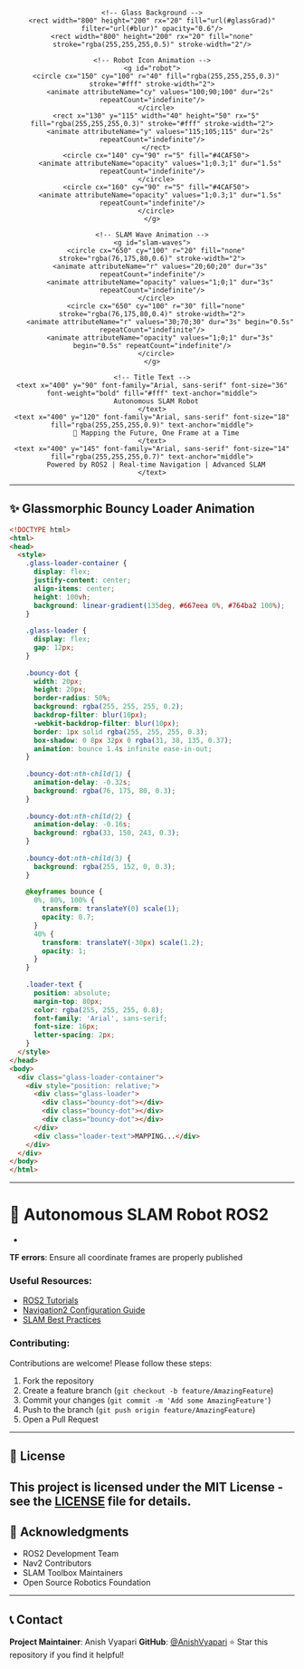 <!-- Glassmorphism Banner with Animated SVG -->
<div align="center">
  <svg width="800" height="200" xmlns="http://www.w3.org/2000/svg">
    <defs>
      <linearGradient id="glassGrad" x1="0%" y1="0%" x2="100%" y2="100%">
        <stop offset="0%" style="stop-color:rgba(100,200,255,0.4);stop-opacity:1" />
        <stop offset="100%" style="stop-color:rgba(150,100,255,0.4);stop-opacity:1" />
      </linearGradient>
      <filter id="blur">
        <feGaussianBlur in="SourceGraphic" stdDeviation="2" />
      </filter>
    </defs>
    
    <!-- Glass Background -->
    <rect width="800" height="200" rx="20" fill="url(#glassGrad)" filter="url(#blur)" opacity="0.6"/>
    <rect width="800" height="200" rx="20" fill="none" stroke="rgba(255,255,255,0.5)" stroke-width="2"/>
    
    <!-- Robot Icon Animation -->
    <g id="robot">
      <circle cx="150" cy="100" r="40" fill="rgba(255,255,255,0.3)" stroke="#fff" stroke-width="2">
        <animate attributeName="cy" values="100;90;100" dur="2s" repeatCount="indefinite"/>
      </circle>
      <rect x="130" y="115" width="40" height="50" rx="5" fill="rgba(255,255,255,0.3)" stroke="#fff" stroke-width="2">
        <animate attributeName="y" values="115;105;115" dur="2s" repeatCount="indefinite"/>
      </rect>
      <circle cx="140" cy="90" r="5" fill="#4CAF50">
        <animate attributeName="opacity" values="1;0.3;1" dur="1.5s" repeatCount="indefinite"/>
      </circle>
      <circle cx="160" cy="90" r="5" fill="#4CAF50">
        <animate attributeName="opacity" values="1;0.3;1" dur="1.5s" repeatCount="indefinite"/>
      </circle>
    </g>
    
    <!-- SLAM Wave Animation -->
    <g id="slam-waves">
      <circle cx="650" cy="100" r="20" fill="none" stroke="rgba(76,175,80,0.6)" stroke-width="2">
        <animate attributeName="r" values="20;60;20" dur="3s" repeatCount="indefinite"/>
        <animate attributeName="opacity" values="1;0;1" dur="3s" repeatCount="indefinite"/>
      </circle>
      <circle cx="650" cy="100" r="30" fill="none" stroke="rgba(76,175,80,0.4)" stroke-width="2">
        <animate attributeName="r" values="30;70;30" dur="3s" begin="0.5s" repeatCount="indefinite"/>
        <animate attributeName="opacity" values="1;0;1" dur="3s" begin="0.5s" repeatCount="indefinite"/>
      </circle>
    </g>
    
    <!-- Title Text -->
    <text x="400" y="90" font-family="Arial, sans-serif" font-size="36" font-weight="bold" fill="#fff" text-anchor="middle">
      Autonomous SLAM Robot
    </text>
    <text x="400" y="120" font-family="Arial, sans-serif" font-size="18" fill="rgba(255,255,255,0.9)" text-anchor="middle">
      🤖 Mapping the Future, One Frame at a Time
    </text>
    <text x="400" y="145" font-family="Arial, sans-serif" font-size="14" fill="rgba(255,255,255,0.7)" text-anchor="middle">
      Powered by ROS2 | Real-time Navigation | Advanced SLAM
    </text>
  </svg>
</div>

---

## ✨ Glassmorphic Bouncy Loader Animation

```html
<!DOCTYPE html>
<html>
<head>
  <style>
    .glass-loader-container {
      display: flex;
      justify-content: center;
      align-items: center;
      height: 100vh;
      background: linear-gradient(135deg, #667eea 0%, #764ba2 100%);
    }
    
    .glass-loader {
      display: flex;
      gap: 12px;
    }
    
    .bouncy-dot {
      width: 20px;
      height: 20px;
      border-radius: 50%;
      background: rgba(255, 255, 255, 0.2);
      backdrop-filter: blur(10px);
      -webkit-backdrop-filter: blur(10px);
      border: 1px solid rgba(255, 255, 255, 0.3);
      box-shadow: 0 8px 32px 0 rgba(31, 38, 135, 0.37);
      animation: bounce 1.4s infinite ease-in-out;
    }
    
    .bouncy-dot:nth-child(1) {
      animation-delay: -0.32s;
      background: rgba(76, 175, 80, 0.3);
    }
    
    .bouncy-dot:nth-child(2) {
      animation-delay: -0.16s;
      background: rgba(33, 150, 243, 0.3);
    }
    
    .bouncy-dot:nth-child(3) {
      background: rgba(255, 152, 0, 0.3);
    }
    
    @keyframes bounce {
      0%, 80%, 100% {
        transform: translateY(0) scale(1);
        opacity: 0.7;
      }
      40% {
        transform: translateY(-30px) scale(1.2);
        opacity: 1;
      }
    }
    
    .loader-text {
      position: absolute;
      margin-top: 80px;
      color: rgba(255, 255, 255, 0.8);
      font-family: 'Arial', sans-serif;
      font-size: 16px;
      letter-spacing: 2px;
    }
  </style>
</head>
<body>
  <div class="glass-loader-container">
    <div style="position: relative;">
      <div class="glass-loader">
        <div class="bouncy-dot"></div>
        <div class="bouncy-dot"></div>
        <div class="bouncy-dot"></div>
      </div>
      <div class="loader-text">MAPPING...</div>
    </div>
  </div>
</body>
</html>
```

---

# 🤖 Autonomous SLAM Robot ROS2
- 
**TF errors**: Ensure all coordinate frames are properly published
### Useful Resources:
- [ROS2 Tutorials](https://docs.ros.org/en/humble/Tutorials.html)
- [Navigation2 Configuration Guide](https://navigation.ros.org/configuration/index.html)
- [SLAM Best Practices](https://github.com/SteveMacenski/slam_toolbox/blob/humble/README.md)
### Contributing:
Contributions are welcome! Please follow these steps:
1. Fork the repository
2. Create a feature branch (`git checkout -b feature/AmazingFeature`)
3. Commit your changes (`git commit -m 'Add some AmazingFeature'`)
4. Push to the branch (`git push origin feature/AmazingFeature`)
5. Open a Pull Request
---
## 📄 License
This project is licensed under the MIT License - see the [LICENSE](LICENSE) file for details.
---
## 🤝 Acknowledgments
- ROS2 Development Team
- Nav2 Contributors
- SLAM Toolbox Maintainers
- Open Source Robotics Foundation
---
## 📞 Contact
**Project Maintainer**: Anish Vyapari
  **GitHub**: [@AnishVyapari](https://github.com/AnishVyapari)
⭐ Star this repository if you find it helpful!
